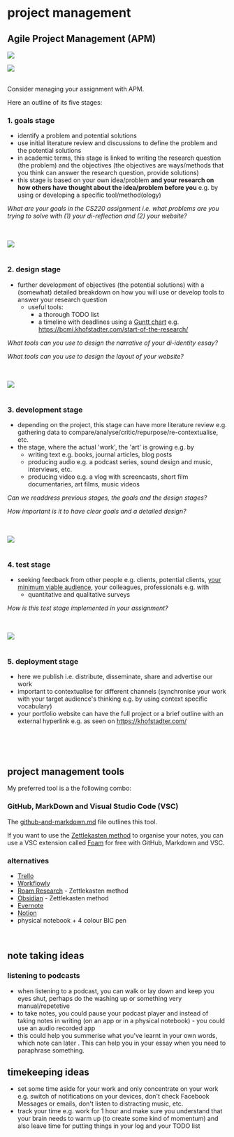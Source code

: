 # project management
## Agile Project Management (APM)

![](assets/img/apm-vs-waterfall.svg)

![](assets/img/apm-def.png)
<br><br>

Consider managing your assignment with APM. 

Here an outline of its five stages:

### 1. goals stage
- identify a problem and potential solutions
- use initial literature review and discussions to define the problem and the potential solutions
- in academic terms, this stage is linked to writing the research question (the problem) and the objectives (the objectives are ways/methods that you think can answer the research question, provide solutions)
- this stage is based on your own idea/problem **and your research on how others have thought about the idea/problem before you** e.g. by using or developing a specific tool/method(ology)

*What are your goals in the CS220 assignment i.e. what problems are you trying to solve with (1) your di-reflection and (2) your website?*

<br><br>
![](assets/img/apm.svg)
<br><br>

### 2. design stage
- further development of objectives (the potential solutions) with a (somewhat) detailed breakdown on how you will use or develop tools to answer your research question
  - useful tools: 
    - a thorough TODO list
    - a timeline with deadlines using a [Guntt chart](https://www.gantt.com/) e.g. https://bcmi.khofstadter.com/start-of-the-research/ 

*What tools can you use to design the narrative of your di-identity essay?* <!-- V&R map, my di-identity template -->

*What tools can you use to design the layout of your website?* <!-- drawing on a simple notebook and simple markdown language -->

<br><br>
![](assets/img/apm.svg)
<br><br>

### 3. development stage
- depending on the project, this stage can have more literature review e.g. gathering data to compare/analyse/critic/repurpose/re-contextualise, etc. 
- the stage, where the actual 'work', the 'art' is growing e.g. by
  - writing text e.g. books, journal articles, blog posts
  - producing audio e.g. a podcast series, sound design and music, interviews, etc. 
  - producing video e.g. a vlog with screencasts, short film documentaries, art films, music videos 

*Can we readdress previous stages, the goals and the design stages?* <!-- yes, this is why it's called agile -->

*How important is it to have clear goals and a detailed design?* <!-- the clearer the better to streamline production -->

<br><br>
![](assets/img/apm.svg)
<br><br>

### 4. test stage
- seeking feedback from other people e.g. clients, potential clients, [your minimum viable audience](https://seths.blog/2019/03/the-minimum-viable-audience-2/), your colleagues, professionals e.g. with
  - quantitative and qualitative surveys

*How is this test stage implemented in your assignment?* <!-- self and peer assessment -->

<br><br>
![](assets/img/apm.svg)
<br><br>

### 5. deployment stage
- here we publish i.e. distribute, disseminate, share and advertise our work 
- important to contextualise for different channels (synchronise your work with your target audience's thinking e.g. by using context specific vocabulary)
- your portfolio website can have the full project or a brief outline with an external hyperlink e.g. as seen on https://khofstadter.com/

<!--
- no need to know everything before you start/ship
- learn to fail, don't make it too personal i.e. distance your emotions from it perhaps by not being too attached to expected outcomes
- if you don't know what you want, start with what you don't want e.g. by making a list
- write content that is easy to change e.g. use raw text
- organise data chronologically, with EU data format and by using taxonomy e.g. categories i.e. groups/themes/types and tags - you could consider them as keywords as well 

## blogging and social media
- make once, share link, image and abstract (or subtitle) everywhere else
- traffic to point back to your website 

## 5-10 years plan
- check a software that can make you older,and than use this to prepare you personal development plan

## working with music
- don't listen to music with lyrics
- fit the tempo to your work
- if you are writing, try something minimal (fast or slow, but without many changes - make it gradually change not instantly)
- you could watch tutorial videos and listen to the narration and listen to your music in the background with lower volume (e.g. two youtube videos open, one music, one lecture)
-->

<br><br><br>

## project management tools
My preferred tool is a the following combo: 
### GitHub, MarkDown and Visual Studio Code (VSC)
The [github-and-markdown.md](github-and-markdown.md) file outlines this tool. 

If you want to use the [Zettlekasten method](https://youtu.be/rOSZOCoqOo8) to organise your notes, you can use a VSC extension called [Foam](https://foambubble.github.io/foam/) for free with GitHub, Markdown and VSC. 
  
### alternatives
- [Trello](https://trello.com/)
- [Workflowly](https://workflowy.com/)
- [Roam Research](https://roamresearch.com/) - Zettlekasten method
- [Obsidian](https://obsidian.md/) - Zettlekasten method
- [Evernote](https://evernote.com/)
- [Notion](https://www.notion.so/)
- physical notebook + 4 colour BIC pen

<!--
### Foam issue on GitHub
- Foam's known issue: it does not work well when using the GitHub Repositories extension, because the one the essential extensions used for Foam, Markdown All in One does not work with virtual workspaces. So, the current idea is to use Foam with GitHub Desktop. To monitor issue: https://github.com/yzhang-gh/vscode-markdown/issues/996
  -->

<br>

## note taking ideas
### listening to podcasts
- when listening to a podcast, you can walk or lay down and keep you eyes shut, perhaps do the washing up or something very manual/repetetive
- to take notes, you could pause your podcast player and instead of taking notes in writing (on an app or in a physical notebook) - you could use an audio recorded app 
- this could help you summerise what you've learnt in your own words, which note can later . This can help you in your essay when you need to paraphrase something. 

## timekeeping ideas
- set some time aside for your work and only concentrate on your work e.g. switch of notifications on your devices, don't check Facebook Messages or emails, don't listen to distracting music, etc. 
- track your time e.g. work for 1 hour and make sure you understand that your brain needs to warm up (to create some kind of momentum) and also leave time for putting things in your log and your TODO list